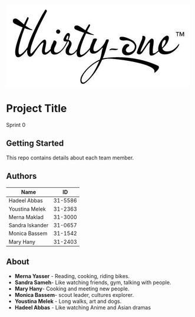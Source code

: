 ![](logo.jpg)
# Project Title

Sprint 0

## Getting Started

This repo contains details about each team member.


## Authors

| Name         | ID      |
| ------------ | ------- |
| Hadeel Abbas | 31-5586 |
| Youstina Melek | 31-2363 |
| Merna Maklad | 31-3000 |
| Sandra Iskander| 31-0657 |
| Monica Bassem| 31-1542 |
| Mary Hany | 31-2403 |

## About

* **Merna Yasser** - Reading, cooking, riding bikes.
* **Sandra Sameh**- Like watching friends, gym, talking with people.
* **Mary Hany**- Cooking and meeting new people.
* **Monica Bassem**- scout leader, cultures explorer.
* **Youstina Melek** - Long walks, art and dogs.
* **Hadeel Abbas** - Like watching Anime and Asian dramas